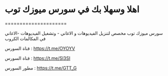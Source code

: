 # اهلا وسهلا بك في سورس ميوزك توب
=====================

سورس ميوزك توب مخصص لتنزيل الفيديوهات و الاغاني - وتشغيل الفيديوهات -الاغاني في المكالمات الكروب



قناة السورس : https://t.me/OYOYV

قناة السورس : https://t.me/Sl3SI

مطور السورس : https://t.me/GTT_G
